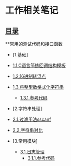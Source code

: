 # 工作相关笔记 

## [目录](README.md) 

**常用的测试代码和接口函数  
- [1.基础]
- [1.1.C语言简练回调结构模板](1.1.md)
- [1.2.16进制转浮点](1.2.md) 
- [1.3.将整型数格式化字符串]()
    * [1.3.1 参考代码](sprintf.c)

- [2.字符串处理]
- [2.1.过滤用法sscanf](2.1.md)
- [2.2.字符串对比](2.2.strcomp.c)
- [3.常用模块]
    * [3.1.日志管理](3.1.md)
        * [3.1.1.参考代码](log/)

 
